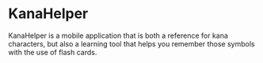# KanaHelper
KanaHelper is a mobile application that is both a reference for kana characters, but also a learning tool that helps you remember those symbols with the use of flash cards.

